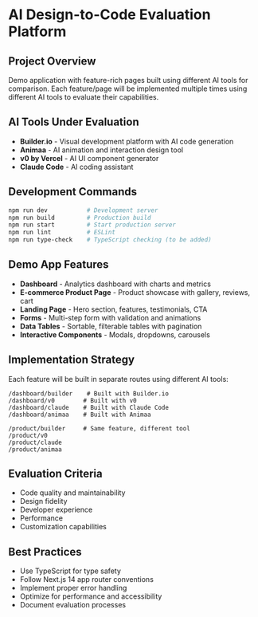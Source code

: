 # AI Design-to-Code Evaluation Platform

## Project Overview
Demo application with feature-rich pages built using different AI tools for comparison. Each feature/page will be implemented multiple times using different AI tools to evaluate their capabilities.

## AI Tools Under Evaluation
- **Builder.io** - Visual development platform with AI code generation
- **Animaa** - AI animation and interaction design tool  
- **v0 by Vercel** - AI UI component generator
- **Claude Code** - AI coding assistant

## Development Commands
```bash
npm run dev           # Development server
npm run build         # Production build
npm run start         # Start production server
npm run lint          # ESLint
npm run type-check    # TypeScript checking (to be added)
```

## Demo App Features
- **Dashboard** - Analytics dashboard with charts and metrics
- **E-commerce Product Page** - Product showcase with gallery, reviews, cart
- **Landing Page** - Hero section, features, testimonials, CTA
- **Forms** - Multi-step form with validation and animations
- **Data Tables** - Sortable, filterable tables with pagination
- **Interactive Components** - Modals, dropdowns, carousels

## Implementation Strategy
Each feature will be built in separate routes using different AI tools:
```
/dashboard/builder    # Built with Builder.io
/dashboard/v0        # Built with v0
/dashboard/claude    # Built with Claude Code
/dashboard/animaa    # Built with Animaa

/product/builder     # Same feature, different tool
/product/v0
/product/claude
/product/animaa
```

## Evaluation Criteria
- Code quality and maintainability
- Design fidelity
- Developer experience
- Performance
- Customization capabilities

## Best Practices
- Use TypeScript for type safety
- Follow Next.js 14 app router conventions
- Implement proper error handling
- Optimize for performance and accessibility
- Document evaluation processes
